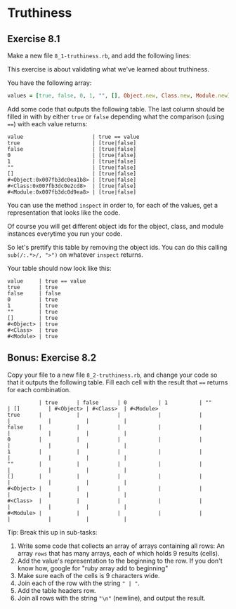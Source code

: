 # Truthiness

## Exercise 8.1

Make a new file `8_1-truthiness.rb`, and add the following lines:

This exercise is about validating what we've learned about truthiness.

You have the following array:

```ruby
values = [true, false, 0, 1, "", [], Object.new, Class.new, Module.new]
```

Add some code that outputs the following table. The last column should be
filled in with by either `true` or `false` depending what the comparison (using
`==`) with each value returns:

```
value                      | true == value
true                       | [true|false]
false                      | [true|false]
0                          | [true|false]
1                          | [true|false]
""                         | [true|false]
[]                         | [true|false]
#<Object:0x007fb3dc0ea1b8> | [true|false]
#<Class:0x007fb3dc0e2cd8>  | [true|false]
#<Module:0x007fb3dc0d9ea8> | [true|false]
```

You can use the method `inspect` in order to, for each of the values, get a
representation that looks like the code.

Of course you will get different object ids for the object, class, and module
instances everytime you run your code.

So let's prettify this table by removing the object ids. You can do this
calling `sub(/:.*>/, ">")` on whatever `inspect` returns.

Your table should now look like this:

```
value     | true == value
true      | true
false     | false
0         | true
1         | true
""        | true
[]        | true
#<Object> | true
#<Class>  | true
#<Module> | true
```

## Bonus: Exercise 8.2

Copy your file to a new file `8_2-truthiness.rb`, and change your code so that
it outputs the following table. Fill each cell with the result that `==`
returns for each combination.

```
          | true      | false      | 0          | 1          | ""         | []         | #<Object> | #<Class>  | #<Module>
true      |           |            |            |            |            |            |           |           |
false     |           |            |            |            |            |            |           |           |
0         |           |            |            |            |            |            |           |           |
1         |           |            |            |            |            |            |           |           |
""        |           |            |            |            |            |            |           |           |
[]        |           |            |            |            |            |            |           |           |
#<Object> |           |            |            |            |            |            |           |           |
#<Class>  |           |            |            |            |            |            |           |           |
#<Module> |           |            |            |            |            |            |           |           |
```

Tip: Break this up in sub-tasks:

1. Write some code that collects an array of arrays containing all rows: An
   array `rows` that has many arrays, each of which holds 9 results (cells).
2. Add the value's representation to the beginning to the row. If you don't
   know how, google for "ruby array add to beginning"
3. Make sure each of the cells is 9 characters wide.
4. Join each of the row with the string `" | "`.
5. Add the table headers row.
6. Join all rows with the string `"\n"` (newline), and output the result.


